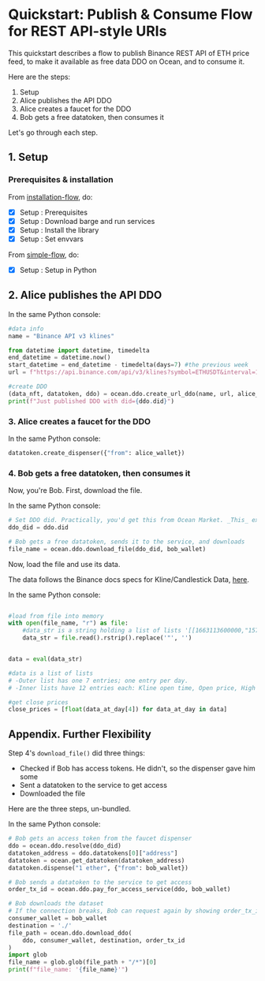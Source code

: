 <!--
Copyright 2022 Ocean Protocol Foundation
SPDX-License-Identifier: Apache-2.0
-->

# Quickstart: Publish & Consume Flow for REST API-style URIs

This quickstart describes a flow to publish Binance REST API of ETH price feed, to make it available as free data DDO on Ocean, and to consume it.

Here are the steps:

1.  Setup
2.  Alice publishes the API DDO
3.  Alice creates a faucet for the DDO
4.  Bob gets a free datatoken, then consumes it

Let's go through each step.

## 1. Setup

### Prerequisites & installation

From [installation-flow](install.md), do:
- [x] Setup : Prerequisites
- [x] Setup : Download barge and run services
- [x] Setup : Install the library
- [x] Setup : Set envvars

From [simple-flow](data-nfts-and-datatokens-flow.md), do:
- [x] Setup : Setup in Python

## 2. Alice publishes the API DDO

In the same Python console:
```python
#data info
name = "Binance API v3 klines"

from datetime import datetime, timedelta
end_datetime = datetime.now()
start_datetime = end_datetime - timedelta(days=7) #the previous week
url = f"https://api.binance.com/api/v3/klines?symbol=ETHUSDT&interval=1d&startTime={int(start_datetime.timestamp())*1000}&endTime={int(end_datetime.timestamp())*1000}"

#create DDO
(data_nft, datatoken, ddo) = ocean.ddo.create_url_ddo(name, url, alice_wallet)
print(f"Just published DDO with did={ddo.did}")
```

### 3. Alice creates a faucet for the DDO

In the same Python console:
```python
datatoken.create_dispenser({"from": alice_wallet})
```

### 4. Bob gets a free datatoken, then consumes it

Now, you're Bob. First, download the file.

In the same Python console:
```python
# Set DDO did. Practically, you'd get this from Ocean Market. _This_ example uses prior info.
ddo_did = ddo.did

# Bob gets a free datatoken, sends it to the service, and downloads
file_name = ocean.ddo.download_file(ddo_did, bob_wallet)
```

Now, load the file and use its data.

The data follows the Binance docs specs for Kline/Candlestick Data, [here](https://binance-docs.github.io/apidocs/spot/en/#kline-candlestick-data).

In the same Python console:
```python

#load from file into memory
with open(file_name, "r") as file:
    #data_str is a string holding a list of lists '[[1663113600000,"1574.40000000", ..]]'
    data_str = file.read().rstrip().replace('"', '')


data = eval(data_str)

#data is a list of lists
# -Outer list has one 7 entries; one entry per day.
# -Inner lists have 12 entries each: Kline open time, Open price, High price, Low price, close Price, Vol, ..

#get close prices
close_prices = [float(data_at_day[4]) for data_at_day in data]
```

## Appendix. Further Flexibility

Step 4's `download_file()` did three things:

- Checked if Bob has access tokens. He didn't, so the dispenser gave him some
- Sent a datatoken to the service to get access
- Downloaded the file

Here are the three steps, un-bundled.

In the same Python console:
```python
# Bob gets an access token from the faucet dispenser
ddo = ocean.ddo.resolve(ddo_did)
datatoken_address = ddo.datatokens[0]["address"]
datatoken = ocean.get_datatoken(datatoken_address)
datatoken.dispense("1 ether", {"from": bob_wallet})

# Bob sends a datatoken to the service to get access
order_tx_id = ocean.ddo.pay_for_access_service(ddo, bob_wallet)

# Bob downloads the dataset
# If the connection breaks, Bob can request again by showing order_tx_id.
consumer_wallet = bob_wallet
destination = './'
file_path = ocean.ddo.download_ddo(
    ddo, consumer_wallet, destination, order_tx_id
)
import glob
file_name = glob.glob(file_path + "/*")[0]
print(f"file_name: '{file_name}'")
```
